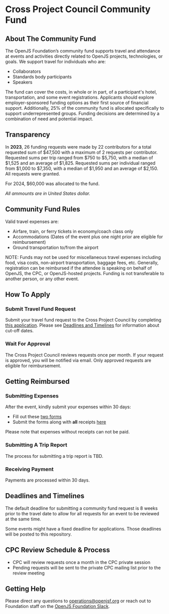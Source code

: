 # Cross Project Council Community Fund

## About The Community Fund

The OpenJS Foundation’s community fund supports travel and attendance at events and activities directly related to OpenJS projects, technologies, or goals. We support travel for individuals who are:

* Collaborators
* Standards body participants
* Speakers

The fund can cover the costs, in whole or in part, of a participant's hotel, transportation, and some event registrations.
Applicants should explore employer-sponsored funding options as their first source of financial support.
Additionally, 25% of the community fund is allocated specifically to support underrepresented groups.
Funding decisions are determined by a combination of need and potential impact.

## Transparency

In **2023**, 26 funding requests were made by 22 contributors for a total requested sum of $47,500 with a maximum of 2 requests per contributor.
Requested sums per trip ranged from $750 to $5,750, with a median of $1,525 and an average of $1,825.
Requested sums per individual ranged from $1,000 to $7,350, with a median of $1,950 and an average of $2,150.
All requests were granted.

For 2024, $60,000 was allocated to the fund.

_All ammounts are in United States dollar._

## Community Fund Rules

Valid travel expenses are:

* Airfare, train, or ferry tickets in economy/coach class only
* Accommodations (Dates of the event plus one night prior are eligible for reimbursement)
* Ground transportation to/from the airport

NOTE: Funds may not be used for miscellaneous travel expenses including food, visa costs, non-airport transportation, baggage fees, etc.
Generally, registration can be reimbursed if the attendee is speaking on behalf of OpenJS, the CPC, or OpenJS-hosted projects.
Funding is not transferable to another person, or any other event. 


## How To Apply

### Submit Travel Fund Request

Submit your travel fund request to the Cross Project Council by completing [this application](https://forms.gle/QDt3iqoXXB5Ycovz8).
Please see [Deadlines and Timelines](#deadlines-and-timelines) for information about cut-off dates. 

### Wait For Approval

The Cross Project Council reviews requests once per month. If your request is approved, you will be notified via email. Only
approved requests are eligible for reimbursement. 

## Getting Reimbursed

### Submitting Expenses

After the event, kindly submit your expenses within 30 days:

* Fill out these [two forms](https://drive.google.com/drive/folders/1E-dTuqnIWpZN2NP-1ioAWzK_W2zSwa_P?usp=share_link)
* Submit the forms along with **all** receipts [here](https://form.asana.com/?k=S6lGzAjHv2uv7M8llnhO_w&d=9283783873717)

Please note that expenses without receipts can not be paid.

### Submitting A Trip Report

The process for submitting a trip report is TBD.
<!-- Provide a trip report by filling out the following form. Preferably, also provide pictures and video of the 
event for use on social media. -->

### Receiving Payment

Payments are processed within 30 days.

## Deadlines and Timelines 

The default deadline for submitting a community fund request is 8 weeks prior to the travel date to allow for all requests for an event to be reviewed at the same time. 

Some events might have a fixed deadline for applications. Those deadlines will be posted to this repository.

## CPC Review Schedule & Process 

- CPC will review requests once a month in the CPC private session
- Pending requests will be sent to the private CPC mailing list prior to the review meeting
<!-- - Initial approval will be made by simple majority of the voting and regular members in attendance
- Non-present members will have the oppurtunity to object to a decision over email -->

## Getting Help

Please direct any questions to operations@openjsf.org or reach out to Foundation staff on the [OpenJS Foundation Slack]([url](https://openjs-foundation.slack.com/archives/C01AM9J51J8)https://openjs-foundation.slack.com/archives/C01AM9J51J8).


